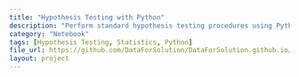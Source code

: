 ```yaml
---
title: "Hypothesis Testing with Python"
description: "Perform standard hypothesis testing procedures using Python."
category: "Notebook"
tags: [Hypothesis Testing, Statistics, Python]
file_url: https://github.com/DataForSolution/DataForSolution.github.io/blob/main/projects/Hypothesis%20testing%20with%20Python.ipynb
layout: project
---
```

